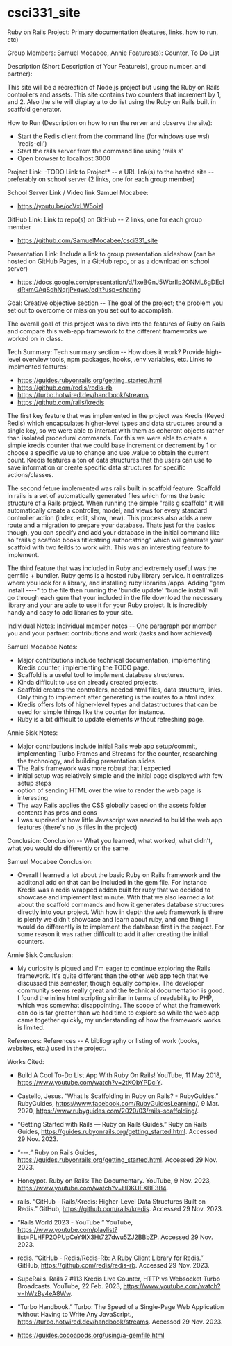 # csci331_site
Ruby on Rails Project: 
Primary documentation (features, links, how to run, etc)

Group Members: Samuel Mocabee,  Annie
Features(s): Counter, To Do List

Description (Short Description of Your Feature(s), group number, and partner):

This site will be a recreation of Node.js project but using the Ruby on Rails controllers and assets.
This site contains two counters that increment by 1, and 2. Also the site will display a to do list using the Ruby on Rails built in scaffold generator.

How to Run (Description on how to run the rerver and observe the site):
- Start the Redis client from the command line (for windows use wsl) 'redis-cli')
- Start the rails server from the command line using 'rails s'
- Open browser to localhost:3000

Project Link:
-TODO Link to Project* -- a URL link(s) to the hosted site -- preferably on school server (2 links, one for each group member)

School Server Link / Video link
Samuel Mocabee: 
- https://youtu.be/ocVxLW5oizI


GitHub Link:
Link to repo(s) on GitHub -- 2 links, one for each group member

- https://github.com/SamuelMocabee/csci331_site 

Presentation Link:
Include a link to group presentation slideshow (can be hosted on GitHub Pages, in a GitHub repo, or as a download on school server)

- https://docs.google.com/presentation/d/1xeBGnJ5WbrIIp2ONML6gDEcldRkmGAqSdhNqrjPxqwo/edit?usp=sharing 

Goal:
Creative objective section -- The goal of the project; the problem you set out to overcome or mission you set out to accomplish.

The overall goal of this project was to dive into the features of Ruby on Rails and compare this web-app framework to the different frameworks we worked on in class. 

Tech Summary:
Tech summary section -- How does it work? Provide high-level overview tools, npm packages, hooks, .env variables, etc.
Links to implmented features:
- https://guides.rubyonrails.org/getting_started.html
- https://github.com/redis/redis-rb
- https://turbo.hotwired.dev/handbook/streams
- https://github.com/rails/kredis 

The first key feature that was implemented in the project was Kredis (Keyed Redis) which encapsulates higher-level types and data structures around a single key, so we were able to interact with them as coherent objects rather than isolated procedural commands. For this we were able to create a simple kredis counter that we could base increment or decrement by 1 or choose a specific value to change and use .value to obtain the current count. Kredis features a ton of data structures that the users can use to save information or create specific data structures for specific actions/classes. 

The second feture implemented was rails built in scaffold feature. Scaffold in rails is a set of automatically generated files which forms the basic structure of a Rails project. When running the simple "rails g scaffold" it will automatically create a controller, model, and views for every standard controller action (index, edit, show, new). This process also adds a new route and a migration to prepare your database. Thats just for the basics though, you can specify and add your database in the initial command like so "rails g scaffold books title:string author:string" which will generate your scaffold with two feilds to work with. This was an interesting feature to implement. 

The third feature that was included in Ruby and extremely useful was the gemfile + bundler. Ruby gems is a hosted ruby library service. It centralizes where you look for a library, and installing ruby libraries /apps. Adding "gem install ----" to the file then running the 'bundle update' 'bundle install' will go through each gem that your included in the file download the necessary library and your are able to use it for your Ruby project. It is incredibly handy and easy to add libraries to your site. 

Individual Notes:
Individual member notes -- One paragraph per member you and your partner: contributions and work (tasks and how achieved)

Samuel Mocabee Notes: 
- Major contributions include technical documentation, implementing Kredis counter, implementing the TODO page. 
- Scaffold is a useful tool to implement database structures.
- Kinda difficult to use on already created projects.
- Scaffold creates the controllers, needed html files, data structure, links. Only thing to implement after generating is the routes to a html index.
- Kredis offers lots of higher-level types and datastructures that can be used for simple things like the counter for instance. 
- Ruby is a bit difficult to update elements without refreshing page. 

Annie Sisk Notes: 
- Major contributions include initial Rails web app setup/commit, implementing Turbo Frames and Streams for the counter, researching the technology, and building presentation slides. 
- The Rails framework was more robust that I expected
- initial setup was relatively simple and the initial page displayed with few setup steps
- option of sending HTML over the wire to render the web page is interesting
- The way Rails applies the CSS globally based on the assets folder contents has pros and cons
- I was suprised at how little Javascript was needed to build the web app features (there's no .js files in the project)

Conclusion:
Conclusion -- What you learned, what worked, what didn't, what you would do differently or the same.

Samuel Mocabee Conclusion: 
- Overall I learned a lot about the basic Ruby on Rails framework and the additonal add on that can be included in the gem file. For instance Kredis was a redis wrapped addon built for ruby that we decided to showcase and implement last minute. With that we also learned a lot about the scaffold commands and how it generates database structures directly into your project. With how in depth the web framework is there is plenty we didn't showcase and learn about ruby, and one thing I would do differently is to implement the database first in the project. For some reason it was rather difficult to add it after creating the initial counters. 

Annie Sisk Conclusion:
- My curiosity is piqued and I'm eager to continue exploring the Rails framework. It's quite different than the other web app tech that we discussed this semester, though equally complex. The developer community seems really great and the technical documentation is good. I found the inline html scripting similar in terms of readability to PHP, which was somewhat disappointing. The scope of what the framework can do is far greater than we had time to explore so while the web app came together quickly, my understanding of how the framework works is limited. 

References:
References -- A bibliography or listing of work (books, websites, etc.) used in the project.

Works Cited: 
- Build A Cool To-Do List App With Ruby On Rails! YouTube, 11 May 2018, https://www.youtube.com/watch?v=2tKObYPDclY.

- Castello, Jesus. “What Is Scaffolding in Ruby on Rails? - RubyGuides.” RubyGuides, https://www.facebook.com/RubyGuidesLearning/, 9 Mar. 2020, https://www.rubyguides.com/2020/03/rails-scaffolding/.

- “Getting Started with Rails — Ruby on Rails Guides.” Ruby on Rails Guides, https://guides.rubyonrails.org/getting_started.html. Accessed 29 Nov. 2023.

- “---.” Ruby on Rails Guides, https://guides.rubyonrails.org/getting_started.html. Accessed 29 Nov. 2023.

- Honeypot. Ruby on Rails: The Documentary. YouTube, 9 Nov. 2023, https://www.youtube.com/watch?v=HDKUEXBF3B4.

- rails. “GitHub - Rails/Kredis: Higher-Level Data Structures Built on Redis.” GitHub, https://github.com/rails/kredis. Accessed 29 Nov. 2023.

- “Rails World 2023 - YouTube.” YouTube, https://www.youtube.com/playlist?list=PLHFP2OPUpCeY9IX3Ht727dwu5ZJ2BBbZP. Accessed 29 Nov. 2023.

- redis. “GitHub - Redis/Redis-Rb: A Ruby Client Library for Redis.” GitHub, https://github.com/redis/redis-rb. Accessed 29 Nov. 2023.

- SupeRails. Rails 7 #113 Kredis Live Counter, HTTP vs Websocket Turbo Broadcasts. YouTube, 22 Feb. 2023, https://www.youtube.com/watch?v=hWzBy4eA8Ww.

- “Turbo Handbook.” Turbo: The Speed of a Single-Page Web Application without Having to Write Any JavaScript., https://turbo.hotwired.dev/handbook/streams. Accessed 29 Nov. 2023.

- https://guides.cocoapods.org/using/a-gemfile.html 
